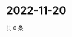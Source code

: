 # 2022-11-20

共 0 条

<!-- BEGIN WEIBO -->
<!-- 最后更新时间 Sun Nov 20 2022 18:16:23 GMT+0800 (China Standard Time) -->

<!-- END WEIBO -->
